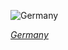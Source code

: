 
![Germany](https://www.gstatic.com/prettyearth/assets/full/1308.jpg)

*[Germany](https://www.google.com/maps/@54.368,10.235318,16z/data=!3m1!1e3)*
